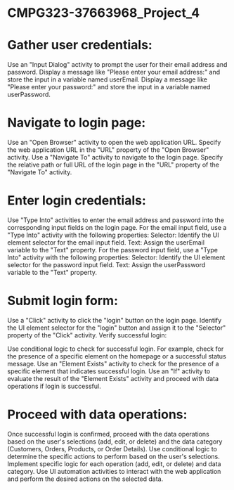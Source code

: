 # CMPG323-37663968_Project_4

# Gather user credentials:

Use an "Input Dialog" activity to prompt the user for their email address and password.
Display a message like "Please enter your email address:" and store the input in a variable named userEmail.
Display a message like "Please enter your password:" and store the input in a variable named userPassword.

# Navigate to login page:

Use an "Open Browser" activity to open the web application URL.
Specify the web application URL in the "URL" property of the "Open Browser" activity.
Use a "Navigate To" activity to navigate to the login page.
Specify the relative path or full URL of the login page in the "URL" property of the "Navigate To" activity.

# Enter login credentials:

Use "Type Into" activities to enter the email address and password into the corresponding input fields on the login page.
For the email input field, use a "Type Into" activity with the following properties:
Selector: Identify the UI element selector for the email input field.
Text: Assign the userEmail variable to the "Text" property.
For the password input field, use a "Type Into" activity with the following properties:
Selector: Identify the UI element selector for the password input field.
Text: Assign the userPassword variable to the "Text" property.

# Submit login form:

Use a "Click" activity to click the "login" button on the login page.
Identify the UI element selector for the "login" button and assign it to the "Selector" property of the "Click" activity.
Verify successful login:

Use conditional logic to check for successful login.
For example, check for the presence of a specific element on the homepage or a successful status message.
Use an "Element Exists" activity to check for the presence of a specific element that indicates successful login.
Use an "If" activity to evaluate the result of the "Element Exists" activity and proceed with data operations if login is successful.

# Proceed with data operations:

Once successful login is confirmed, proceed with the data operations based on the user's selections (add, edit, or delete) and the data category (Customers, Orders, Products, or Order Details).
Use conditional logic to determine the specific actions to perform based on the user's selections.
Implement specific logic for each operation (add, edit, or delete) and data category.
Use UI automation activities to interact with the web application and perform the desired actions on the selected data.
